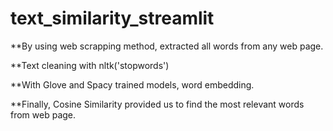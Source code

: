 # text_similarity_streamlit

**By using web scrapping method, extracted all words from any web page.

**Text cleaning with nltk('stopwords')

**With Glove and Spacy trained models, word embedding.

**Finally, Cosine Similarity provided us to find the most relevant words from web page.
